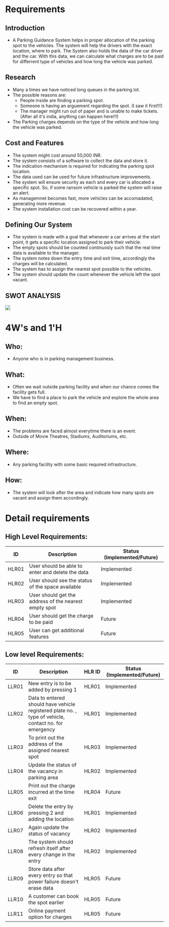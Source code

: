 # Requirements
## Introduction


* A Parking Guidance System helps in proper allocation of the parking spot to the vehicles. The system will help the drivers with the exact location, where to park. The System also holds the data of the car driver and the car. With this data, we can calculate what charges are to be paid for differrent type of vehicles and how long the vehicle was parked.

## Research

* Many a times we have noticed long queues in the parking lot.
* The possible reasons are:
    * People inside are finding a parking spot.
    * Someone is having an arguement regarding the spot. (I saw it first!!!)
    * The manager might run out of paper and is unable to make tickets.(After all it's india, anything can happen here!!!)
* The Parking charges depends on the type of the vehicle and how long the vehicle was parked.

## Cost and Features
* The system might cost around 50,000 INR.
* The system consists of a software to collect the data and store it.
* The indication mechanism is required for indicating the parking spot location.
* The data used can be used for future infrastructure improvements.
* The system will ensure security as each and every car is allocated a specific spot. So, if some ransom vehicle is parked the system will raise an alert.
* As managemnet becomes fast, more vehicles can be accomadated, generating more revenue.
* The system installation cost can be recovered within a year.


## Defining Our System
* The system is made with a goal that whenever a car arrives at the start point, it gets a specific location assigned to park their vehicle.
* The empty spots should be counted continuosly such that the real time data is available to the manager.
* The system notes down the entry time and exit time, accordingly the charges will be calculated.
* The system has to assign the nearest spot possible to the vehicles.
* The system should update the count whenever the vehicle left the spot vacant.

## SWOT ANALYSIS
<img src="https://github.com/Dhyey-Hulk/LTTS-MiniProject/blob/master/Images_Videos/Parking management.png">

# 4W&#39;s and 1&#39;H

## Who:
* Anyone who is in parking management business.
## What:

* Often we wait outside parking facility and when our chance comes the facility gets full.
* We have to find a place to park the vehicle and explore the whole area to find an empty spot. 

## When:

* The problems are faced almost everytime there is an event. 
* Outside of Movie Theatres, Stadiums, Auditoriums, etc.

## Where:

* Any parking facility with some basic required infrastructure.

## How:

* The system will look after the area and indicate how many spots are vacant and assign them accordingly.

# Detail requirements
## High Level Requirements:

| ID | Description | Status (Implemented/Future) |
|----|-------------|-----------------------------|
| HLR01 | User should be able to enter and delete the data | Implemented |
| HLR02 | User should see the status of the space available | Implemented |
| HLR03 | User should get the address of the nearest empty spot | Implemented |
| HLR04 | User should get the charge to be paid | Future |
| HLR05 | User can get additional features | Future |


##  Low level Requirements:
| ID | Description | HLR ID | Status (Implemented/Future) |
|----|-------------|--------|---------------------|
| LLR01 | New entry is to be added by pressing 1 | HLR01 | Implemented |
| LLR02 | Data to entered should have vehicle registered plate no. , type of vehicle, contact no. for emergency |  HLR01 |Implemented |
| LLR03 | To print out the address of the assigned nearest spot | HLR03 | Implemented |
| LLR04 | Update the status of the vacancy in parking area | HLR02 | Implemented |
| LLR05 | Print out the charge incurred at the time exit | HLR04 | Future |
| LLR06 | Delete the entry by pressing 2 and adding the location | HLR01 | Implemented |
| LLR07 | Again update the status of vacancy | HLR02 | Implemented |
| LLR08 | The system should refresh itself after every change in the entry | HLR02 | Implemented |
| LLR09 | Store data after every entry so that power failure doesn't erase data | HLR05 | Future |
| LLR10 | A customer can book the spot earlier | HLR05 | Future |
| LLR11 | Online payment option for charges | HLR05 | Future |
